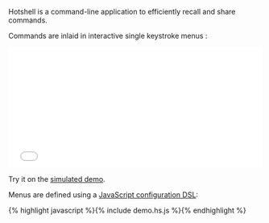 Hotshell is a command-line application to efficiently recall and share commands.

Commands are inlaid in interactive single keystroke menus :
  
<iframe width="100%" style="height: 240px;" frameBorder="0" src="demos/demo.hs.js.html"></iframe>

Try it on the [simulated demo](demos/demo.hs.js.html).

Menus are defined using a [JavaScript configuration DSL](http://moumne.com/2016/07/30/building-trees-using-a-javascript-dsl):

{% highlight javascript %}{% include demo.hs.js %}{% endhighlight %}
